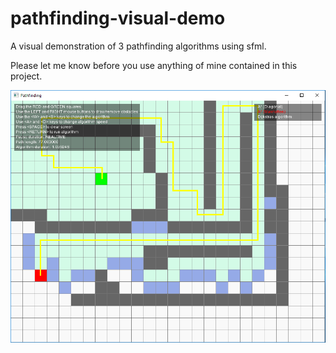 # pathfinding-visual-demo
A visual demonstration of 3 pathfinding algorithms using sfml. 

Please let me know before you use anything of mine contained in this project. 

![screenshot](/Screenshot.png?raw=true)
